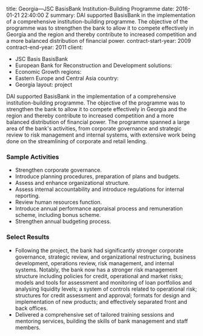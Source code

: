 
title: Georgia—JSC BasisBank Institution-Building Programme
date: 2016-01-21 22:40:00 Z
summary: DAI supported BasisBank in the implementation of a comprehensive institution-building
  programme. The objective of the programme was to strengthen the bank to allow it
  to compete effectively in Georgia and the region and thereby contribute to increased
  competition and a more balanced distribution of financial power.
contract-start-year: 2009
contract-end-year: 2011
client:
- JSC Basis BasisBank
- European Bank for Reconstruction and Development
solutions:
- Economic Growth
regions:
- Eastern Europe and Central Asia
country:
- Georgia
layout: project


DAI supported BasisBank in the implementation of a comprehensive institution-building programme. The objective of the programme was to strengthen the bank to allow it to compete effectively in Georgia and the region and thereby contribute to increased competition and a more balanced distribution of financial power. The programme spanned a large area of the bank's activities, from corporate governance and strategic review to risk management and internal systems, with extensive work being done on the streamlining of corporate and retail lending.

### Sample Activities

* Strengthen corporate governance.
* Introduce planning procedures, preparation of plans and budgets.
* Assess and enhance organizational structure.
* Assess internal accountability and introduce regulations for internal reporting.
* Review human resources function.
* Introduce annual performance appraisal process and remuneration scheme, including bonus scheme.
* Strengthen annual budgeting process.

### Select Results

* Following the project, the bank had significantly stronger corporate governance, strategic review, and organizational restructuring, business development, operations review, risk management, and internal systems. Notably, the bank now has a stronger risk management structure including policies for credit, operational and market risks; models and tools for assessment and monitoring of loan portfolios and analysing liquidity levels; a system of controls related to operational risk; structures for credit assessment and approval; formats for design and implementation of new products; and effectively separated front and back offices.
* Delivered a comprehensive set of tailored training sessions and mentoring services, building the skills of bank management and staff members.
